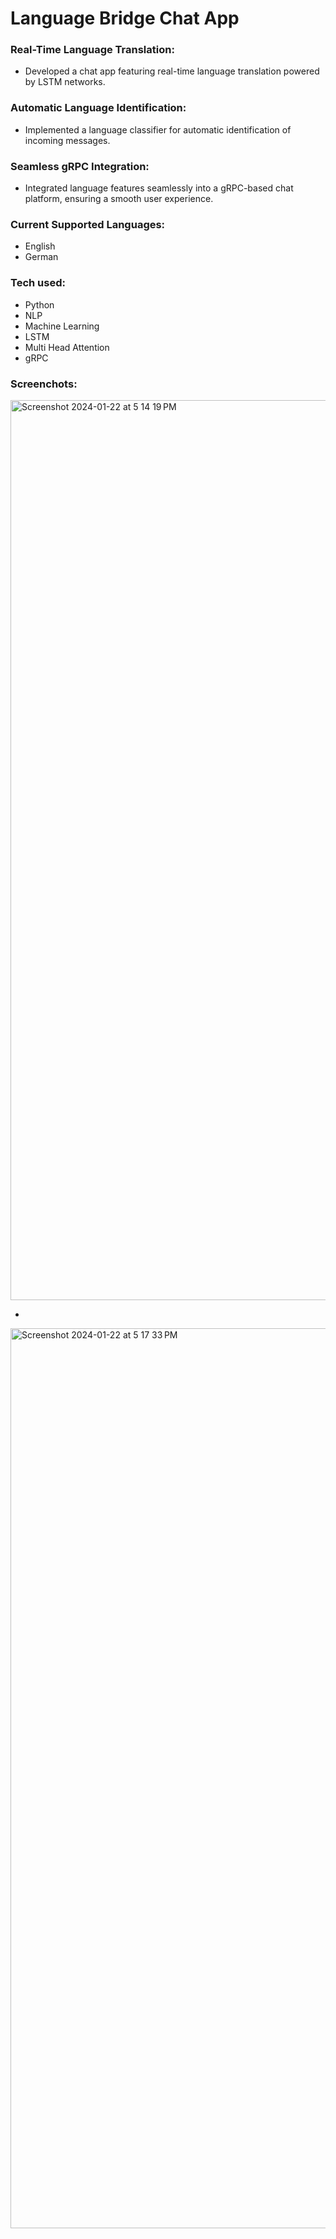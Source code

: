 # Language Bridge Chat App

### Real-Time Language Translation:

  - Developed a chat app featuring real-time language translation powered by LSTM networks.

### Automatic Language Identification:

  - Implemented a language classifier for automatic identification of incoming messages.

### Seamless gRPC Integration:

  - Integrated language features seamlessly into a gRPC-based chat platform, ensuring a smooth user experience.

### Current Supported Languages: 
  - English
  - German

### Tech used:
  - Python
  - NLP
  - Machine Learning
  - LSTM
  - Multi Head Attention
  - gRPC

### Screenchots:
<img width="1440" alt="Screenshot 2024-01-22 at 5 14 19 PM" src="https://github.com/Anuj-S62/LanguageTranslator/assets/96018337/5d3b2084-3b25-4b60-981d-b89b61306bb6">

-

<img width="1440" alt="Screenshot 2024-01-22 at 5 17 33 PM" src="https://github.com/Anuj-S62/LanguageTranslator/assets/96018337/4725377b-cc8d-4c0f-96d4-0a15c1950f37">

    

